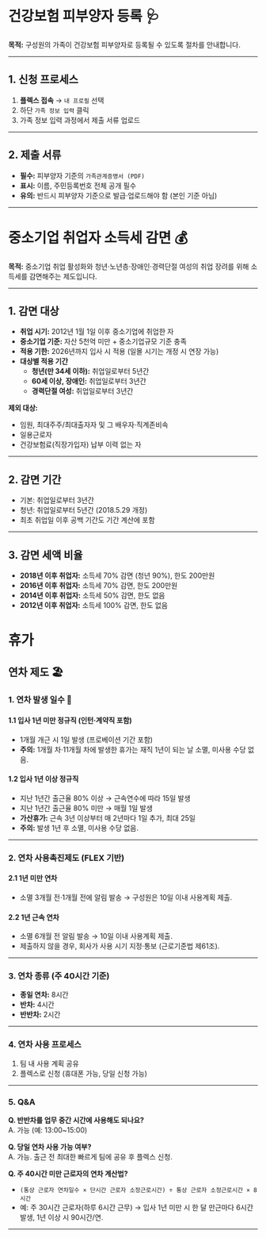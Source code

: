 # 건강보험 피부양자 등록 🩺

**목적:** 구성원의 가족이 건강보험 피부양자로 등록될 수 있도록 절차를 안내합니다.

---

## 1. 신청 프로세스
1. **플렉스 접속** → `내 프로필` 선택  
2. 하단 `가족 정보 입력` 클릭  
3. 가족 정보 입력 과정에서 제출 서류 업로드

---

## 2. 제출 서류
- **필수:** 피부양자 기준의 `가족관계증명서 (PDF)`  
- **표시:** 이름, 주민등록번호 전체 공개 필수  
- **유의:** 반드시 피부양자 기준으로 발급·업로드해야 함 (본인 기준 아님)

---

# 중소기업 취업자 소득세 감면 💰

**목적:** 중소기업 취업 활성화와 청년·노년층·장애인·경력단절 여성의 취업 장려를 위해 소득세를 감면해주는 제도입니다.

---

## 1. 감면 대상
- **취업 시기:** 2012년 1월 1일 이후 중소기업에 취업한 자  
- **중소기업 기준:** 자산 5천억 미만 + 중소기업규모 기준 충족  
- **적용 기한:** 2026년까지 입사 시 적용 (일몰 시기는 개정 시 연장 가능)
- **대상별 적용 기간**
  - **청년(만 34세 이하):** 취업일로부터 5년간  
  - **60세 이상, 장애인:** 취업일로부터 3년간  
  - **경력단절 여성:** 취업일로부터 3년간

**제외 대상:**  
- 임원, 최대주주/최대출자자 및 그 배우자·직계존비속  
- 일용근로자  
- 건강보험료(직장가입자) 납부 이력 없는 자

---

## 2. 감면 기간
- 기본: 취업일로부터 3년간  
- 청년: 취업일로부터 5년간 (2018.5.29 개정)  
- 최초 취업일 이후 공백 기간도 기간 계산에 포함

---

## 3. 감면 세액 비율
- **2018년 이후 취업자:** 소득세 70% 감면 (청년 90%), 한도 200만원  
- **2016년 이후 취업자:** 소득세 70% 감면, 한도 200만원  
- **2014년 이후 취업자:** 소득세 50% 감면, 한도 없음  
- **2012년 이후 취업자:** 소득세 100% 감면, 한도 없음

# 휴가

## 연차 제도 🏖️

### 1. 연차 발생 일수 👋

#### 1.1 입사 1년 미만 정규직 (인턴·계약직 포함)
- 1개월 개근 시 1일 발생 (프로베이션 기간 포함)
- **주의:** 1개월 차·11개월 차에 발생한 휴가는 재직 1년이 되는 날 소멸, 미사용 수당 없음.

#### 1.2 입사 1년 이상 정규직
- 지난 1년간 출근율 80% 이상 → 근속연수에 따라 15일 발생  
- 지난 1년간 출근율 80% 미만 → 매월 1일 발생
- **가산휴가:** 근속 3년 이상부터 매 2년마다 1일 추가, 최대 25일  
- **주의:** 발생 1년 후 소멸, 미사용 수당 없음.

---

### 2. 연차 사용촉진제도 (FLEX 기반)
#### 2.1 1년 미만 연차
- 소멸 3개월 전·1개월 전에 알림 발송 → 구성원은 10일 이내 사용계획 제출.

#### 2.2 1년 근속 연차
- 소멸 6개월 전 알림 발송 → 10일 이내 사용계획 제출.
- 제출하지 않을 경우, 회사가 사용 시기 지정·통보 (근로기준법 제61조).

---

### 3. 연차 종류 (주 40시간 기준)
- **종일 연차:** 8시간
- **반차:** 4시간
- **반반차:** 2시간

---

### 4. 연차 사용 프로세스
1. 팀 내 사용 계획 공유
2. 플렉스로 신청 (휴대폰 가능, 당일 신청 가능)

---

### 5. Q&A

**Q. 반반차를 업무 중간 시간에 사용해도 되나요?**  
A. 가능 (예: 13:00~15:00)

**Q. 당일 연차 사용 가능 여부?**  
A. 가능. 출근 전 최대한 빠르게 팀에 공유 후 플렉스 신청.

**Q. 주 40시간 미만 근로자의 연차 계산법?**  
- `(통상 근로자 연차일수 × 단시간 근로자 소정근로시간) ÷ 통상 근로자 소정근로시간 × 8시간`
- 예: 주 30시간 근로자(하루 6시간 근무) → 입사 1년 미만 시 한 달 만근마다 6시간 발생, 1년 이상 시 90시간/연.

---